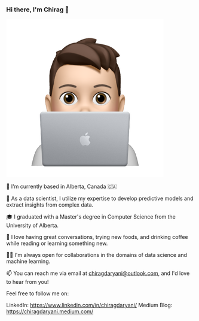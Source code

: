 ### Hi there, I'm Chirag 👋

![My Profile Pic](./icon/Memoji.png)

📍 I'm currently based in Alberta, Canada 🇨🇦

💼 As a data scientist, I utilize my expertise to develop predictive models and extract insights from complex data.

🎓 I graduated with a Master's degree in Computer Science from the University of Alberta.

💬 I love having great conversations, trying new foods, and drinking coffee while reading or learning something new.

🤝🏻 I'm always open for collaborations in the domains of data science and machine learning.

📫 You can reach me via email at chiragdaryani@outlook.com, and I'd love to hear from you!

Feel free to follow me on:

LinkedIn: https://www.linkedin.com/in/chiragdaryani/
Medium Blog: https://chiragdaryani.medium.com/
